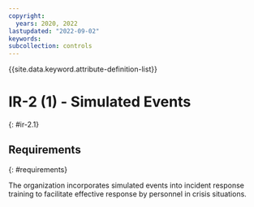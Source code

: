 ```yaml
---
copyright:
  years: 2020, 2022
lastupdated: "2022-09-02"
keywords: 
subcollection: controls
---
```



{{site.data.keyword.attribute-definition-list}}


# IR-2 (1) - Simulated Events
{: #ir-2.1}

## Requirements
{: #requirements}

The organization incorporates simulated events into incident response training to facilitate effective response by personnel in crisis situations.


